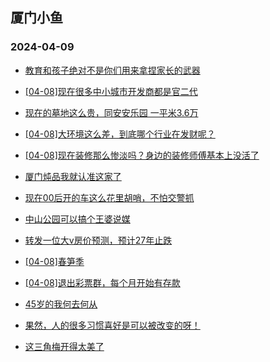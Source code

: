 ## 厦门小鱼 
### 2024-04-09

+ [教育和孩子绝对不是你们用来拿捏家长的武器](http://bbs.xmfish.com/read-htm-tid-18172379.html)

+ [[04-08]现在很多中小城市开发商都是官二代](http://bbs.xmfish.com/read-htm-tid-18172509.html)

+ [现在的墓地这么贵，同安安乐园 一平米3.6万](http://bbs.xmfish.com/read-htm-tid-18172434.html)

+ [[04-08]大环境这么差，到底哪个行业在发财呢？](http://bbs.xmfish.com/read-htm-tid-18172460.html)

+ [[04-08]现在装修那么惨淡吗？身边的装修师傅基本上没活了](http://bbs.xmfish.com/read-htm-tid-18172502.html)

+ [厦门炖品我就认准这家了](http://bbs.xmfish.com/read-htm-tid-18172409.html)

+ [现在00后开的车这么花里胡哨，不怕交警抓](http://bbs.xmfish.com/read-htm-tid-18172442.html)

+ [中山公园可以搞个王婆说媒](http://bbs.xmfish.com/read-htm-tid-18172425.html)

+ [转发一位大v房价预测，预计27年止跌](http://bbs.xmfish.com/read-htm-tid-18172567.html)

+ [[04-08]春笋季](http://bbs.xmfish.com/read-htm-tid-18172277.html)

+ [[04-08]退出彩票群，每个月开始有存款](http://bbs.xmfish.com/read-htm-tid-18172324.html)

+ [45岁的我何去何从](http://bbs.xmfish.com/read-htm-tid-18172612.html)

+ [果然，人的很多习惯喜好是可以被改变的呀！](http://bbs.xmfish.com/read-htm-tid-18172490.html)

+ [这三角梅开得太美了](http://bbs.xmfish.com/read-htm-tid-18172648.html)

